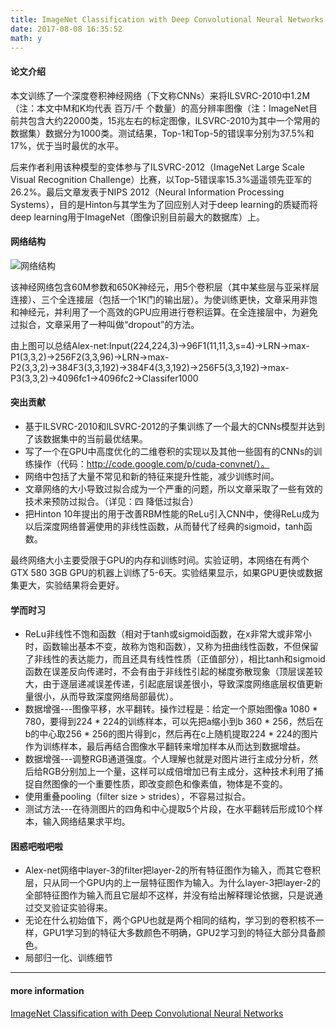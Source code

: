```yaml
---
title: ImageNet Classification with Deep Convolutional Neural Networks 笔记
date: 2017-08-08 16:35:52
math: y
---
```

#### 论文介绍
本文训练了一个深度卷积神经网络（下文称CNNs）来将ILSVRC-2010中1.2M（注：本文中M和K均代表 百万/千 个数量）的高分辨率图像（注：ImageNet目前共包含大约22000类，15兆左右的标定图像，ILSVRC-2010为其中一个常用的数据集）数据分为1000类。测试结果，Top-1和Top-5的错误率分别为37.5%和17%，优于当时最优的水平。

后来作者利用该种模型的变体参与了ILSVRC-2012（ImageNet Large Scale Visual Recognition Challenge）比赛，以Top-5错误率15.3%遥遥领先亚军的26.2%。最后文章发表于NIPS 2012（Neural Information Processing Systems），目的是Hinton与其学生为了回应别人对于deep learning的质疑而将deep learning用于ImageNet（图像识别目前最大的数据库）上。

#### 网络结构
![网络结构](http://i2.bvimg.com/595056/325f0bff626762e1.jpg)

该神经网络包含60M参数和650K神经元，用5个卷积层（其中某些层与亚采样层连接）、三个全连接层（包括一个1K门的输出层）。为使训练更快，文章采用非饱和神经元，并利用了一个高效的GPU应用进行卷积运算。在全连接层中，为避免过拟合，文章采用了一种叫做“dropout”的方法。

由上图可以总结Alex-net:Input(224,224,3)→96F1(11,11,3,s=4)→LRN→max-P1(3,3,2)→256F2(3,3,96)→LRN→max-P2(3,3,2)→384F3(3,3,192)→384F4(3,3,192)→256F5(3,3,192)→max-P3(3,3,2)→4096fc1→4096fc2→Classifer1000

#### 突出贡献
- 基于ILSVRC-2010和ILSVRC-2012的子集训练了一个最大的CNNs模型并达到了该数据集中的当前最优结果。
- 写了一个在GPU中高度优化的二维卷积的实现以及其他一些固有的CNNs的训练操作（代码：http://code.google.com/p/cuda-convnet/）。
- 网络中包括了大量不常见和新的特征来提升性能，减少训练时间。
- 文章网络的大小导致过拟合成为一个严重的问题，所以文章采取了一些有效的技术来预防过拟合。（详见：四 降低过拟合）
- 把Hinton 10年提出的用于改善RBM性能的ReLu引入CNN中，使得ReLu成为以后深度网络普遍使用的非线性函数，从而替代了经典的sigmoid，tanh函数。

最终网络大小主要受限于GPU的内存和训练时间。实验证明，本网络在有两个GTX 580 3GB GPU的机器上训练了5-6天。实验结果显示，如果GPU更快或数据集更大，实验结果将会更好。

#### 学而时习
- ReLu非线性不饱和函数（相对于tanh或sigmoid函数，在x非常大或非常小时，函数输出基本不变，故称为饱和函数），又称为扭曲线性函数，不但保留了非线性的表达能力，而且还具有线性性质（正值部分），相比tanh和sigmoid函数在误差反向传递时，不会有由于非线性引起的梯度弥散现象（顶层误差较大，由于逐层递减误差传递，引起底层误差很小，导致深度网络底层权值更新量很小，从而导致深度网络局部最优）。
- 数据增强---图像平移，水平翻转。操作过程是：给定一个原始图像a 1080 * 780，要得到224 * 224的训练样本，可以先把a缩小到b 360 * 256，然后在b的中心取256 * 256的图片得到c，然后再在c上随机提取224 * 224的图片作为训练样本，最后再结合图像水平翻转来增加样本从而达到数据增益。
- 数据增强---调整RGB通道强度。个人理解也就是对图片进行主成分分析，然后给RGB分别加上一个量，这样可以成倍增加已有主成分，这种技术利用了捕捉自然图像的一个重要性质，即改变颜色和像素值，物体是不变的。
- 使用重叠pooling（filter size > strides），不容易过拟合。
- 测试方法---在待测图片的四角和中心提取5个片段，在水平翻转后形成10个样本，输入网络结果求平均。

#### 困惑吧啦吧啦
- Alex-net网络中layer-3的filter把layer-2的所有特征图作为输入，而其它卷积层，只从同一个GPU内的上一层特征图作为输入。为什么layer-3把layer-2的全部特征图作为输入而且它层却不这样，并没有给出解释理论依据，只是说通过交叉验证实验得来。
- 无论在什么初始值下，两个GPU也就是两个相同的结构，学习到的卷积核不一样，GPU1学习到的特征大多数颜色不明确，GPU2学习到的特征大部分具备颜色。
- 局部归一化、训练细节

***
#### more information
[ImageNet Classification with Deep Convolutional Neural Networks](http://pan.baidu.com/s/1miifbXe)